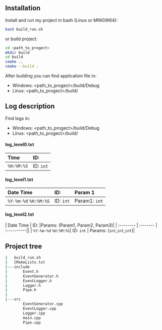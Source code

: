 
## Installation

Install and run my project in bash (Linux or MINGW64):

```bash
bash build_run.sh
```
or build project:
```bash
cd <path_to_progect>
mkdir build
cd build
cmake ..
cmake --build .   
```
After building you can find application file in:
- Windows: <path_to_progect>/build/Debug
- Linux: <path_to_progect>/build/
## Log description
Find logs in:
- Windows: <path_to_progect>/build/Debug
- Linux: <path_to_progect>/build/
#### log_level0.txt


| Time | ID:     | 
| :-------- | :------- | 
| `%H:%M:%S` | ID: `int` |

#### log_level1.txt

| Date Time | ID:     |Param 1|
| :-------- | :------- | :-------------------------------- |
| `%Y-%m-%d` `%H:%M:%S`| ID: `int` | Param1: `int` |

#### log_level2.txt
| Date Time | ID:     |Params: (Param1, Param2, Param3)|
| :-------- | :------- | :----------||
| `%Y-%m-%d` `%H:%M:%S`| ID: `int` | Params: (`int`,`int`,`int`)|

## Project tree

```bash
|   build_run.sh
|   CMakeLists.txt
|---include
|       Event.h
|       EventGenerator.h
|       EventLogger.h
|       Logger.h
|       Pipe.h
|
|---src
        EventGenerator.cpp
        EventLogger.cpp
        Logger.cpp
        main.cpp
        Pipe.cpp
```
